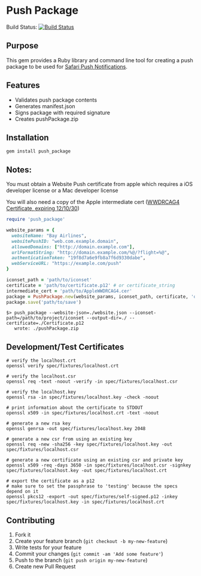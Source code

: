 # Push Package

Build Status: [![Build Status](https://travis-ci.org/SymmetricInfinity/push_package.png?branch=master)](https://travis-ci.org/SymmetricInfinity/push_package)

## Purpose

This gem provides a Ruby library and command line tool for creating a push package to be used for [Safari Push Notifications](https://developer.apple.com/library/mac/documentation/NetworkingInternet/Conceptual/NotificationProgrammingGuideForWebsites/PushNotifications/PushNotifications.html#//apple_ref/doc/uid/TP40013225-CH3-SW24).

## Features

* Validates push package contents
* Generates manifest.json
* Signs package with required signature
* Creates pushPackage.zip

## Installation

```gem install push_package```

## Notes:

You must obtain a Website Push certificate from apple which requires a iOS developer license or a Mac developer license

You will also need a copy of the Apple intermediate cert ([WWDRCAG4 Certificate, expiring 12/10/30](https://www.apple.com/certificateauthority/AppleWWDRCAG4.cer))

```ruby
require 'push_package'

website_params = {
  websiteName: "Bay Airlines",
  websitePushID: "web.com.example.domain",
  allowedDomains: ["http://domain.example.com"],
  urlFormatString: "http://domain.example.com/%@/?flight=%@",
  authenticationToken: "19f8d7a6e9fb8a7f6d9330dabe",
  webServiceURL: "https://example.com/push"
}

iconset_path = 'path/to/iconset'
certificate = 'path/to/certificate.p12' # or certificate_string
intermediate_cert = 'path/to/AppleWWDRCAG4.cer'
package = PushPackage.new(website_params, iconset_path, certificate, 'optional cert password', intermediate_cert)
package.save('path/to/save')

```

```shell
$> push_package --website-json=./website.json --iconset-path=/path/to/project/iconset --output-dir=./ --certificate=./Certificate.p12
   wrote: ./pushPackage.zip
```

## Development/Test Certificates

```shell
# verify the localhost.crt
openssl verify spec/fixtures/localhost.crt

# verify the localhost.csr
openssl req -text -noout -verify -in spec/fixtures/localhost.csr

# verify the localhost.key
openssl rsa -in spec/fixtures/localhost.key -check -noout

# print information about the certificate to STDOUT
openssl x509 -in spec/fixtures/localhost.crt -text -noout

# generate a new rsa key
openssl genrsa -out spec/fixtures/localhost.key 2048

# generate a new csr from using an existing key
openssl req -new -sha256 -key spec/fixtures/localhost.key -out spec/fixtures/localhost.csr

# generate a new certificate using an existing csr and private key
openssl x509 -req -days 3650 -in spec/fixtures/localhost.csr -signkey spec/fixtures/localhost.key -out spec/fixtures/localhost.crt

# export the certificate as a p12
# make sure to set the passphrase to 'testing' because the specs depend on it
openssl pkcs12 -export -out spec/fixtures/self-signed.p12 -inkey spec/fixtures/localhost.key -in spec/fixtures/localhost.crt

```

## Contributing

1. Fork it
1. Create your feature branch (`git checkout -b my-new-feature`)
1. Write tests for your feature
1. Commit your changes (`git commit -am 'Add some feature'`)
1. Push to the branch (`git push origin my-new-feature`)
1. Create new Pull Request
